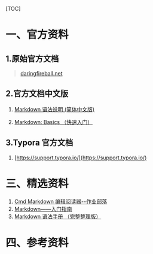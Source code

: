 [TOC]

# 一、官方资料

## 1.原始官方文档

> [daringfireball.net](https://daringfireball.net/projects/markdown/syntax)

## 2.官方文档中文版

1. [Markdown 语法说明 (简体中文版)](http://www.appinn.com/markdown/)

2. [Markdown: Basics （快速入门）](http://www.appinn.com/markdown/basic.html)

## 3.Typora 官方文档

1. [https://support.typora.io/](https://support.typora.io/)

# 三、精选资料

1. [Cmd Markdown 编辑阅读器--作业部落](https://www.zybuluo.com/mdeditor)
2. [Markdown——入门指南](http://www.jianshu.com/p/1e402922ee32/)
3. [Markdown 语法手册 （完整整理版）](http://blog.csdn.net/witnessai1/article/details/52551362)

# 四、参考资料
